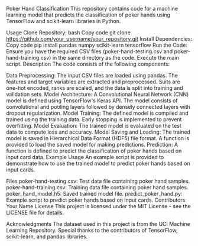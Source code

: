 Poker Hand Classification
This repository contains code for a machine learning model that predicts the classification of poker hands using TensorFlow and scikit-learn libraries in Python.

Usage
Clone Repository:
bash
Copy code
git clone https://github.com/your_username/your_repository.git
Install Dependencies:
Copy code
pip install pandas numpy scikit-learn tensorflow
Run the Code:
Ensure you have the required CSV files (poker-hand-testing.csv and poker-hand-training.csv) in the same directory as the code.
Execute the main script.
Description
The code consists of the following components:

Data Preprocessing: The input CSV files are loaded using pandas. The features and target variables are extracted and preprocessed. Suits are one-hot encoded, ranks are scaled, and the data is split into training and validation sets.
Model Architecture: A Convolutional Neural Network (CNN) model is defined using TensorFlow's Keras API. The model consists of convolutional and pooling layers followed by densely connected layers with dropout regularization.
Model Training: The defined model is compiled and trained using the training data. Early stopping is implemented to prevent overfitting.
Model Evaluation: The trained model is evaluated on the test data to compute loss and accuracy.
Model Saving and Loading: The trained model is saved in Hierarchical Data Format (HDF5) file format. A function is provided to load the saved model for making predictions.
Prediction: A function is defined to predict the classification of poker hands based on input card data.
Example Usage
An example script is provided to demonstrate how to use the trained model to predict poker hands based on input cards.

Files
poker-hand-testing.csv: Test data file containing poker hand samples.
poker-hand-training.csv: Training data file containing poker hand samples.
poker_hand_model.h5: Saved trained model file.
predict_poker_hand.py: Example script to predict poker hands based on input cards.
Contributors
Your Name
License
This project is licensed under the MIT License - see the LICENSE file for details.

Acknowledgments
The dataset used in this project is from the UCI Machine Learning Repository.
Special thanks to the contributors of TensorFlow, scikit-learn, and pandas libraries.
